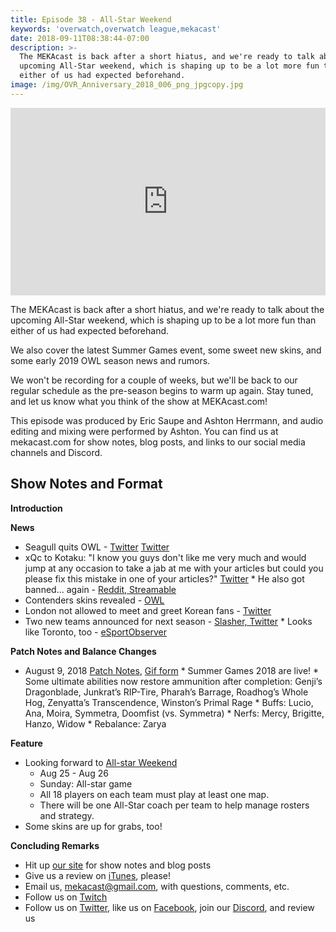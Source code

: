 ```yaml
---
title: Episode 38 - All-Star Weekend
keywords: 'overwatch,overwatch league,mekacast'
date: 2018-09-11T08:38:44-07:00
description: >-
  The MEKAcast is back after a short hiatus, and we're ready to talk about the
  upcoming All-Star weekend, which is shaping up to be a lot more fun than
  either of us had expected beforehand.
image: /img/OVR_Anniversary_2018_006_png_jpgcopy.jpg
---
```

<iframe width="100%" height="300" scrolling="no" frameborder="no" allow="autoplay" src="https://w.soundcloud.com/player/?url=https%3A//api.soundcloud.com/tracks/498509025&color=%238992b9&auto_play=false&hide_related=false&show_comments=true&show_user=true&show_reposts=false&show_teaser=true&visual=true"></iframe>

The MEKAcast is back after a short hiatus, and we're ready to talk about the upcoming All-Star weekend, which is shaping up to be a lot more fun than either of us had expected beforehand.

We also cover the latest Summer Games event, some sweet new skins, and some early 2019 OWL season news and rumors.

We won't be recording for a couple of weeks, but we'll be back to our regular schedule as the pre-season begins to warm up again. Stay tuned, and let us know what you think of the show at MEKAcast.com!

This episode was produced by Eric Saupe and Ashton Herrmann, and audio editing and mixing were performed by Ashton. You can find us at mekacast.com for show notes, blog posts, and links to our social media channels and Discord.

## Show Notes and Format

**Introduction**

**News**

  *  Seagull quits OWL - [Twitter](https://twitter.com/A_Seagull/status/1026920863159861248) [Twitter](https://twitter.com/DallasFuel/status/1026921360939864065?s=19)
  *  xQc to Kotaku: "I know you guys don't like me very much and would jump at any occasion to take a jab at me with your articles but could you please fix this mistake in one of your articles?" [Twitter](https://mobile.twitter.com/xQc/status/1027063779949862912)
    *  He also got banned... again - [Reddit, Streamable](https://old.reddit.com/r/Competitiveoverwatch/comments/96j921/xqc_banned_from_overwatch_agane/)
  *  Contenders skins revealed - [OWL](https://overwatchcontenders.com/en-us/news/22018052)
  *  London not allowed to meet and greet Korean fans - [Twitter](https://twitter.com/lilsusie/status/1025567279713476608)
  *  Two new teams announced for next season - [Slasher, Twitter](https://twitter.com/Slasher/status/1025112519415873538)
    *  Looks like Toronto, too - [eSportObserver](https://esportsobserver.com/owl-toronto-franchise)

**Patch Notes and Balance Changes**

  *  August 9, 2018 [Patch Notes](http://playoverwatch.com/en-us/news/patch-notes/pc), [Gif form](https://gfycat.com/FlippantVariableDiplodocus)
    *  Summer Games 2018 are live!
    *  Some ultimate abilities now restore ammunition after completion: Genji’s Dragonblade, Junkrat’s RIP-Tire, Pharah’s Barrage, Roadhog’s Whole Hog, Zenyatta’s Transcendence, Winston’s Primal Rage
    *  Buffs: Lucio, Ana, Moira, Symmetra, Doomfist (vs. Symmetra)
    *  Nerfs: Mercy, Brigitte, Hanzo, Widow
    *  Rebalance: Zarya

**Feature**

 * Looking forward to [All-star Weekend](https://overwatchleague.com/en-us/news/22017607/all-star-weekend-custom-games-and-legendary-skins)
   *  Aug 25  - Aug 26
   *  Sunday: All-star game
     *  All 18 players on each team must play at least one map.
     *  There will be one All-Star coach per team to help manage rosters and strategy.
  *  Some skins are up for grabs, too!

**Concluding Remarks**

 *  Hit up [our site](https://www.mekacast.com) for show notes and blog posts
 *  Give us a review on [iTunes](https://itunes.apple.com/us/podcast/mekacast-overwatch-esports-podcast/id1304572195?mt=2), please!
 *  Email us, <mekacast@gmail.com>, with questions, comments, etc.
 *  Follow us on [Twitch](https://twitch.tv/mekacast)
 *  Follow us on [Twitter](https://twitter.com/MEKAcast), like us on [Facebook](https://www.facebook.com/mekacast/), join our [Discord](https://discord.gg/VFG9Cug), and review us
